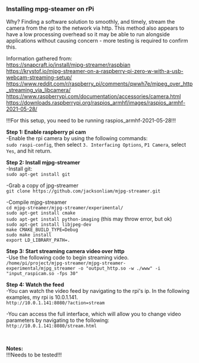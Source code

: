 ### Installing mpg-steamer on rPi

Why? Finding a software solution to smoothly, and timely, stream the camera from the rpi to the network via http. This method also appears to have a low processing overhead so it may be able to run alongside applications without causing concern - more testing is required to confirm this.  



Information gathered from:  
https://snapcraft.io/install/mjpg-streamer/raspbian  
https://krystof.io/mjpg-streamer-on-a-raspberry-pi-zero-w-with-a-usb-webcam-streaming-setup/  
https://www.reddit.com/r/raspberry_pi/comments/qwwh7e/mjpeg_over_http_streaming_via_libcamera/  
https://www.raspberrypi.com/documentation/accessories/camera.html  
https://downloads.raspberrypi.org/raspios_armhf/images/raspios_armhf-2021-05-28/  



!!!For this setup, you need to be running raspios_armhf-2021-05-28!!!  


**Step 1: Enable raspberry pi cam**  
-Enable the rpi camera by using the following commands:  
```sudo raspi-config```, then select ```3. Interfacing Options```, ```P1 Camera```, select ```Yes```, and hit return.

  

**Step 2: Install mjpg-streamer**  
-Install git:  
```sudo apt-get install git```   

-Grab a copy of jpg-streamer  
```git clone https://github.com/jacksonliam/mjpg-streamer.git```  

-Compile mjpg-streamer  
```cd mjpg-streamer/mjpg-streamer/experimental/```  
```sudo apt-get install cmake ```  
```sudo apt-get install python-imaging``` (this may throw error, but ok)  
```sudo apt-get install libjpeg-dev```  
```make CMAKE_BUILD_TYPE=Debug```  
```sudo make install```  
```export LD_LIBRARY_PATH=.```  

**Step 3: Start streaming camera video over http**  
-Use the following code to begin streaming video.   
```/home/pi/project/mjpg-streamer/mjpg-streamer-experimental/mjpg_streamer -o "output_http.so -w ./www" -i "input_raspicam.so -fps 30"```    

  

**Step 4: Watch the feed**  
-You can watch the video feed by navigating to the rpi's ip. In the following examples, my rpi is 10.0.1.141.  
```http://10.0.1.141:8080/?action=stream```  

-You can access the full interface, which will allow you to change video parameters by navigating to the following:  
```http://10.0.1.141:8080/stream.html```  


<br>  

**Notes:**  
!!!Needs to be tested!!! 